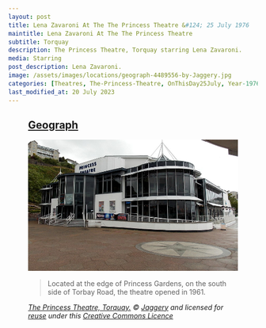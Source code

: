 ```yaml
---
layout: post
title: Lena Zavaroni At The The Princess Theatre &#124; 25 July 1976
maintitle: Lena Zavaroni At The The Princess Theatre
subtitle: Torquay
description: The Princess Theatre, Torquay starring Lena Zavaroni.
media: Starring
post_description: Lena Zavaroni.
image: /assets/images/locations/geograph-4489556-by-Jaggery.jpg
categories: [Theatres, The-Princess-Theatre, OnThisDay25July, Year-1976]
last_modified_at: 20 July 2023
---
```


<figure class="fig3">
<div class="CardLayout">
<div class="CardItem"><h2 id="infobox1" class="infobox"><a href="#infobox1">Geograph</a></h2>
<div class="CardItem split">
<a href="https://www.geograph.org.uk/photo/4489556"><img src="/assets/images/locations/geograph-4489556-by-Jaggery.jpg" class="full-width"/></a>
<p></p>
<blockquote>Located at the edge of Princess Gardens, on the south side of Torbay Road, the theatre opened in 1961.</blockquote>
<cite><a href="https://www.geograph.org.uk/photo/4489556">The Princess Theatre, Torquay.</a> &copy; <a href="https://www.geograph.org.uk/profile/39302">Jaggery</a> and licensed for <a href="https://www.geograph.org.uk/reuse.php?id=4489556">reuse</a> under this <a href="http://creativecommons.org/licenses/by-sa/2.0/">Creative Commons Licence</a></cite>
</div></div></div>
</figure>
